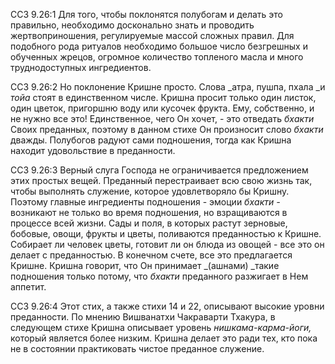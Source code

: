 ССЗ 9.26:1	Для того, чтобы поклонятся полубогам и делать это правильно, необходимо досконально знать и проводить жертвоприношения, регулируемые массой сложных правил. Для подобного рода ритуалов необходимо большое число безгрешных и обученных жрецов, огромное количество топленого масла и много труднодоступных ингредиентов.

ССЗ 9.26:2	Но поклонение Кришне просто. Слова _атра, пушпа, пхала _и _тойа_ стоят в единственном числе. Кришна просит только один листок, один цветок, пригоршню воду или кусочек фрукта. Ему, собственно, и не нужно все это! Единственное, чего Он хочет, - это отведать _бхакти_ Своих преданных, поэтому в данном стихе Он произносит слово _бхакти_ дважды. Полубогов радуют сами подношения, тогда как Кришна находит удовольствие в преданности.

ССЗ 9.26:3	Верный слуга Господа не ограничивается предложением этих простых вещей. Преданный перестраивает всю свою жизнь так, чтобы выполнять служение, которое удовлетворяло бы Кришну. Поэтому главные ингредиенты подношения - эмоции _бхакти -_ возникают не только во время подношения, но взращиваются в процессе всей жизни. Сады и поля, в которых растут зерновые, бобовые, овощи, фрукты и цветы, поливаются преданностью к Кришне. Собирает ли человек цветы, готовит ли он блюда из овощей - все это он делает с преданностью. В конечном счете, все это предлагается Кришне. Кришна говорит, что Он принимает _(ашнами) _такие подношения только потому, что _бхакти_ преданного разжигает в Нем аппетит.

ССЗ 9.26:4	Этот стих, а также стихи 14 и 22, описывают высокие уровни преданности. По мнению Вишванатхи Чакраварти Тхакура, в следующем стихе Кришна описывает уровень _нишкама-карма-йоги,_ который является более низким. Кришна делает это ради тех, кто пока не в состоянии практиковать чистое преданное служение.